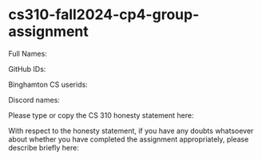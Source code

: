 # cs310-fall2024-cp4-group-assignment

Full Names:

GitHub IDs:

Binghamton CS userids:

Discord names:

Please type or copy the CS 310 honesty statement here:

With respect to the honesty statement, if you have any doubts whatsoever about whether you have completed the assignment appropriately, please describe briefly here:
